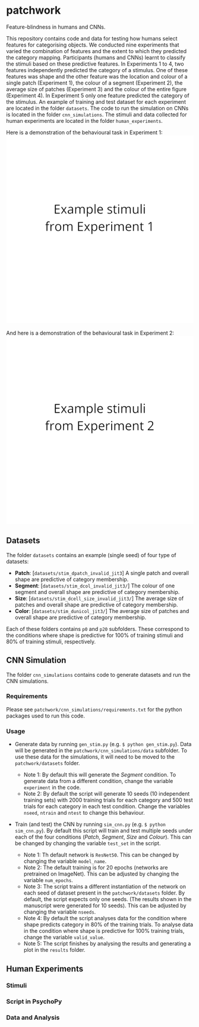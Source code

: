 # patchwork
Feature-blindness in humans and CNNs.

This repository contains code and data for testing how humans select features for categorising objects. We conducted nine experiments that varied the combination of features and the extent to which they predicted the category mapping. Participants (humans and CNNs) learnt to classify the stimuli based on these predictive features. In Experiments 1 to 4, two features independently predicted the category of a stimulus. One of these features was shape and the other feature was the location and colour of a single patch (Experiment 1), the colour of a segment (Experiment 2), the average size of patches (Experiment 3) and the colour of the entire figure (Experiment 4). In Experiment 5 only one feature predicted the category of the stimulus. An example of training and test dataset for each experiment are located in the folder `datasets`. The code to run the simulation on CNNs is located in the folder `cnn_simulations`. The stimuli and data collected for human experiments are located in the folder `human_experiments`.

Here is a demonstration of the behavioural task in Experiment 1:
![Movie for Experiment 1](https://github.com/feature-blindness/patchwork/blob/main/human_experiments/Experiment_1.gif)

And here is a demonstration of the behavioural task in Experiment 2:
![Movie for Experiment 2](https://github.com/feature-blindness/patchwork/blob/main/human_experiments/Experiment_2.gif)

## Datasets
The folder `datasets` contains an example (single seed) of four type of datasets:
- **Patch**: [`datasets/stim_dpatch_invalid_jit3`] A single patch and overall shape are predictive of category membership.
- **Segment**: [`datasets/stim_dcol_invalid_jit3/`] The colour of one segment and overall shape are predictive of category membership.
- **Size**: [`datasets/stim_dcell_size_invalid_jit3/`] The average size of patches and overall shape are predictive of category membership.
- **Color**: [`datasets/stim_dunicol_jit3/`] The average size of patches and overall shape are predictive of category membership.

Each of these folders contains `p0` and `p20` subfolders. These correspond to the conditions where shape is predictive for 100% of training stimuli and 80% of training stimuli, respectively.


## CNN Simulation
The folder `cnn_simulations` contains code to generate datasets and run the CNN simulations.

### Requirements
Please see `patchwork/cnn_simulations/requirements.txt` for the python packages used to run this code.

### Usage
- Generate data by running `gen_stim.py` (e.g. `$ python gen_stim.py`). Data will be generated in the `patchwork/cnn_simulations/data` subfolder. To use these data for the simulations, it will need to be moved to the `patchwork/datasets` folder.
    - Note 1: By default this will generate the _Segment_ condition. To generate data from a different condition, change the variable `experiment` in the code.
    - Note 2: By default the script will generate 10 seeds (10 independent training sets) with 2000 training trials for each category and 500 test trials for each category in each test condition. Change the variables `nseed`, `ntrain` and `ntest` to change this behaviour.

- Train (and test) the CNN by running `sim_cnn.py` (e.g. `$ python sim_cnn.py`). By default this script will train and test multiple seeds under each of the four conditions (_Patch_, _Segment_, _Size_ and _Colour_). This can be changed by changing the variable `test_set` in the script.
    - Note 1: Th default network is `ResNet50`. This can be changed by changing the variable `model_name`.
    - Note 2: The default training is for 20 epochs (networks are pretrained on ImageNet). This can be adjusted by changing the variable `num_epochs`.
    - Note 3: The script trains a different instantiation of the network on each seed of dataset present in the `patchwork/datasets` folder. By default, the script expects only one seeds. (The results shown in the manuscript were generated for 10 seeds). This can be adjusted by changing the variable `nseeds`.
    - Note 4: By default the script analyses data for the condition where shape predicts category in 80% of the training trials. To analyse data in the condition where shape is predictive for 100% training trials, change the variable `valid_value`.
    - Note 5: The script finishes by analysing the results and generating a plot in the `results` folder.


## Human Experiments

### Stimuli

### Script in PsychoPy

### Data and Analysis